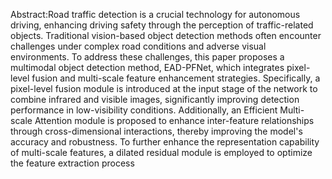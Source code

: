Abstract:Road traffic detection is a crucial technology for autonomous driving, enhancing driving safety through the perception of traffic-related objects. Traditional vision-based object detection methods often encounter challenges under complex road conditions and adverse visual environments. To address these challenges, this paper proposes a multimodal object detection method, EAD-PFNet, which integrates pixel-level fusion and multi-scale feature enhancement strategies. Specifically, a pixel-level fusion module is introduced at the input stage of the network to combine infrared and visible images, significantly improving detection performance in low-visibility conditions. Additionally, an Efficient Multi-scale Attention module is proposed to enhance inter-feature relationships through cross-dimensional interactions, thereby improving the model's accuracy and robustness. To further enhance the representation capability of multi-scale features, a dilated residual module is employed to optimize the feature extraction process
